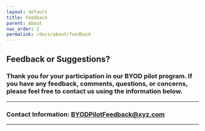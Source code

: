 ```yaml
---
layout: default
title: Feedback
parent: About
nav_order: 2
permalink: /docs/about/feedback
---
```


## Feedback or Suggestions?

### Thank you for your participation in our BYOD pilot program. If you have any feedback, comments, questions, or concerns, please feel free to contact us using the information below. 

---

### Contact Information: BYODPilotFeedback@xyz.com

---
